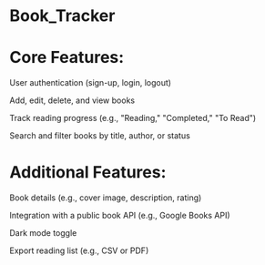 # Book_Tracker

# Core Features:

User authentication (sign-up, login, logout)

Add, edit, delete, and view books

Track reading progress (e.g., "Reading," "Completed," "To Read")

Search and filter books by title, author, or status

# Additional Features:

Book details (e.g., cover image, description, rating)

Integration with a public book API (e.g., Google Books API)

Dark mode toggle

Export reading list (e.g., CSV or PDF)
